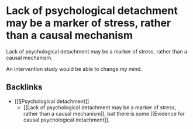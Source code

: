 # Lack of psychological detachment may be a marker of stress, rather than a causal mechanism
Lack of psychological detachment may be a marker of stress, rather than a causal mechanism.

An intervention study would be able to change my mind.

## Backlinks
* [[§Psychological detachment]]
	* [[Lack of psychological detachment may be a marker of stress, rather than a causal mechanism]], but there is some [[Evidence for causal psychological detachment]].

<!-- #Life -->

<!-- {BearID:DCFE1AE2-1FA8-435F-84E6-1F9FEC7C147F-15756-00001303CE6BA842} -->
